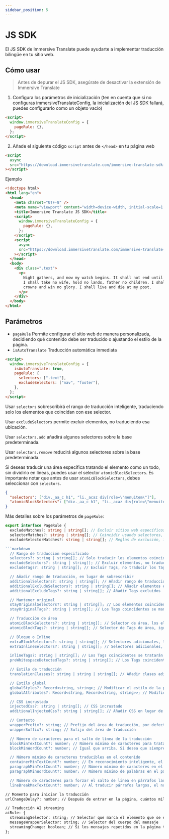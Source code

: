 ```yaml
---
sidebar_position: 5
---
```


# JS SDK

El JS SDK de Immersive Translate puede ayudarte a implementar traducción bilingüe en tu sitio web.

## Cómo usar

> Antes de depurar el JS SDK, asegúrate de desactivar la extensión de Immersive Translate

1. Configura los parámetros de inicialización (ten en cuenta que si no configuras immersiveTranslateConfig, la inicialización del JS SDK fallará, puedes configurarlo como un objeto vacío)

```html
<script>
  window.immersiveTranslateConfig = {
    pageRule: {},
  };
</script>
```

2. Añade el siguiente código `script` antes de `</head>` en tu página web

```html
<script
  async
  src="https://download.immersivetranslate.com/immersive-translate-sdk-latest.js"
></script>
```

Ejemplo

```html
<!doctype html>
<html lang="en">
  <head>
    <meta charset="UTF-8" />
    <meta name="viewport" content="width=device-width, initial-scale=1.0" />
    <title>Immersive Translate JS SDK</title>
    <script>
      window.immersiveTranslateConfig = {
        pageRule: {},
      };
    </script>
    <script
      async
      src="https://download.immersivetranslate.com/immersive-translate-sdk-latest.js"
    ></script>
  </head>
  <body>
    <div class=".text">
      <p>
        Night gathers, and now my watch begins. It shall not end until my death.
        I shall take no wife, hold no lands, father no children. I shall wear no
        crowns and win no glory. I shall live and die at my post.
      </p>
    </div>
  </body>
</html>
```

## Parámetros

- `pageRule`
  Permite configurar el sitio web de manera personalizada, decidiendo qué contenido debe ser traducido o ajustando el estilo de la página.
- `isAutoTranslate`
  Traducción automática inmediata

```html
<script>
  window.immersiveTranslateConfig = {
    isAutoTranslate: true,
    pageRule: {
      selectors: [".text"],
      excludeSelectors: ["nav", "footer"],
    },
  };
</script>
```

Usar `selectors` sobrescribirá el rango de traducción inteligente, traduciendo solo los elementos que coincidan con ese selector.

Usar `excludeSelectors` permite excluir elementos, no traduciendo esa ubicación.

Usar `selectors.add` añadirá algunos selectores sobre la base predeterminada.

Usar `selectors.remove` reducirá algunos selectores sobre la base predeterminada.

Si deseas traducir una área específica tratando el elemento como un todo, sin dividirlo en líneas, puedes usar el selector `atomicBlockSelectors`. Es importante notar que antes de usar `atomicBlockSelectors`, debes seleccionar con `selectors`.

```json
{
  "selectors": ["div._aa_c h1", "li._acaz div[role=\"menuitem\"]"],
  "atomicBlockSelectors": ["div._aa_c h1", "li._acaz div[role=\"menuitem\"]"]
}
```

Más detalles sobre los parámetros de `pageRule`:

```typescript
export interface PageRule {
  excludeMatches?: string | string[]; // Excluir sitios web específicos.
  selectorMatches?: string | string[]; // Coincidir usando selectores, sin necesidad de especificar todas las URL.
  excludeSelectorMatches?: string | string[]; // Reglas de exclusión, igual que arriba.

```markdown
  // Rango de traducción especificado
  selectors?: string | string[]; // Solo traducir los elementos coincidentes
  excludeSelectors?: string | string[]; // Excluir elementos, no traducir los elementos coincidentes
  excludeTags?: string | string[]; // Excluir Tags, no traducir los Tags coincidentes

  // Añadir rango de traducción, en lugar de sobrescribir
  additionalSelectors?: string | string[]; // Añadir rango de traducción. En el área de traducción inteligente, añadir posición de traducción.
  additionalExcludeSelectors?: string | string[]; // Añadir elementos excluidos, para que la traducción inteligente no traduzca en posiciones específicas.
  additionalExcludeTags?: string | string[]; // Añadir Tags excluidos

  // Mantener original
  stayOriginalSelectors?: string | string[]; // Los elementos coincidentes se mantendrán originales. Comúnmente usado para etiquetas de sitios web de foros.
  stayOriginalTags?: string | string[]; // Los Tags coincidentes se mantendrán originales, como `code`

  // Traducción de área
  atomicBlockSelectors?: string | string[]; // Selector de área, los elementos coincidentes se tratarán como un todo, no se traducirán por partes
  atomicBlockTags?: string | string[]; // Selector de Tags de área, igual que arriba

  // Bloque o Inline
  extraBlockSelectors?: string | string[]; // Selectores adicionales, los elementos coincidentes se tratarán como elementos de bloque, ocupando una línea completa.
  extraInlineSelectors?: string | string[]; // Selectores adicionales, los elementos coincidentes se tratarán como elementos en línea.

  inlineTags?: string | string[]; // Los Tags coincidentes se tratarán como elementos en línea
  preWhitespaceDetectedTags?: string | string[]; // Los Tags coincidentes se detectarán automáticamente para el salto de línea

  // Estilo de traducción
  translationClasses?: string | string | string[]; // Añadir clases adicionales a la traducción

  // Estilo global
  globalStyles?: Record<string, string>; // Modificar el estilo de la página, útil si la traducción causa desorden en la página.
  globalAttributes?: Record<string, Record<string, string>>; // Modificar los atributos de los elementos de la página

  // CSS incrustado
  injectedCss?: string | string[]; // CSS incrustado
  additionalInjectedCss?: string | string[]; // Añadir CSS en lugar de sobrescribir directamente.

  // Contexto
  wrapperPrefix?: string; // Prefijo del área de traducción, por defecto es smart, decide si hacer un salto de línea según el número de palabras.
  wrapperSuffix?: string; // Sufijo del área de traducción

  // Número de caracteres para el salto de línea de la traducción
  blockMinTextCount?: number; // Número mínimo de caracteres para tratar la traducción como un bloque, de lo contrario, la traducción será un elemento en línea.
  blockMinWordCount?: number; // Igual que arriba. Si desea que siempre haya un salto de línea, puede establecer ambos en 0.

  // Número mínimo de caracteres traducibles en el contenido
  containerMinTextCount?: number; // En reconocimiento inteligente, el número mínimo de caracteres que debe contener un elemento para ser traducido, por defecto es 18
  paragraphMinTextCount?: number; // Número mínimo de caracteres en el párrafo original, el contenido mayor que este número será traducido
  paragraphMinWordCount?: number; // Número mínimo de palabras en el párrafo original

  // Número de caracteres para forzar el salto de línea en párrafos largos
  lineBreakMaxTextCount?: number; // Al traducir párrafos largos, el número máximo de caracteres del párrafo para forzar el salto de línea.
```

```markdown
// Momento para iniciar la traducción
urlChangeDelay?: number; // Después de entrar en la página, cuántos milisegundos esperar antes de comenzar la traducción. Para esperar la inicialización de la página, actualmente se establece en 250ms

// Traducción AI streaming
aiRule: {
  streamingSelector: string; // Selector que marca el elemento que se está traduciendo en la página de gpt
  messageWrapperSelector: string; // Selector del cuerpo del mensaje
  streamingChange: boolean; // Si los mensajes repetidos en la página tipo gpt son actualizaciones incrementales o actualizaciones completas. gpt es incremental
};
```